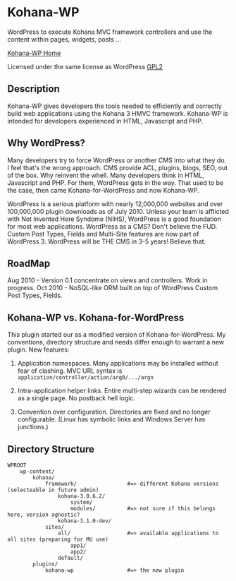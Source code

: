 # Kohana-WP

WordPress to execute Kohana MVC framework controllers and use the content within 
pages, widgets, posts ...

[Kohana-WP Home](http://kohana-wp.mgutz.com)

Licensed under the same license as WordPress [GPL2](http://www.gnu.org/licenses/old-licenses/gpl-2.0.html)

## Description

Kohana-WP gives developers the tools needed to efficiently and correctly build 
web applications using the Kohana 3 HMVC framework. Kohana-WP is intended for developers 
experienced in HTML, Javascript and PHP.


## Why WordPress?

Many developers try to force WordPress or another CMS into what they do. I feel 
that's the wrong approach. CMS provide ACL, plugins, blogs, SEO, out of the
box. Why reinvent the whell. Many developers think in HTML, Javascript and PHP. 
For them, WordPress gets in the way. That used to be the
case, then came Kohana-for-WordPress and now Kohana-WP.

WordPress is a serious platform with nearly 12,000,000 websites and over 100,000,000 
plugin downloads as of July 2010. Unless your team is afflicted with Not Invented Here Syndome (NIHS), 
WordPress is a good foundation for most web applications. WordPress as a CMS? Don't
believe the FUD. Custom Post Types, Fields and Multi-Site features are now part of WordPress
3. WordPress will be THE CMS in 3-5 years! Believe that.

## RoadMap

Aug 2010 - Version 0.1 concentrate on views and controllers. Work in progress.
Oct 2010 - NoSQL-like ORM built on top of WordPress Custom Post Types, Fields.

## Kohana-WP vs. Kohana-for-WordPress
 
This plugin started our as a modified version of Kohana-for-WordPress. My conventions,
directory structure and needs differ enough to warrant a new plugin. New features:

1. Application namespaces. Many applications may be installed without fear of clashing.
MVC URL syntax is `application/controller/action/arg0/.../argn`

2. Intra-application helper links. Entire multi-step wizards can be rendered as a 
single page. No postback hell logic.

3. Convention over configuration. Directories are fixed and no longer configurable.
(Linux has symbolic links and Windows Server has junctions.)


## Directory Structure

    WPROOT
        wp-content/
            kohana/
                framework/                #=> different Kohana versions (selecteable in future admin)
                    kohana-3.0.6.2/
                        system/
                        modules/          #=> not sure if this belongs here, version agnostic?
                    kohana-3.1.0-dev/
                sites/                    
                    all/                  #=> available applications to all sites (preparing for MU use)
                        app1/
                        app2/
                    default/
            plugins/
                kohana-wp                 #=> the new plugin
